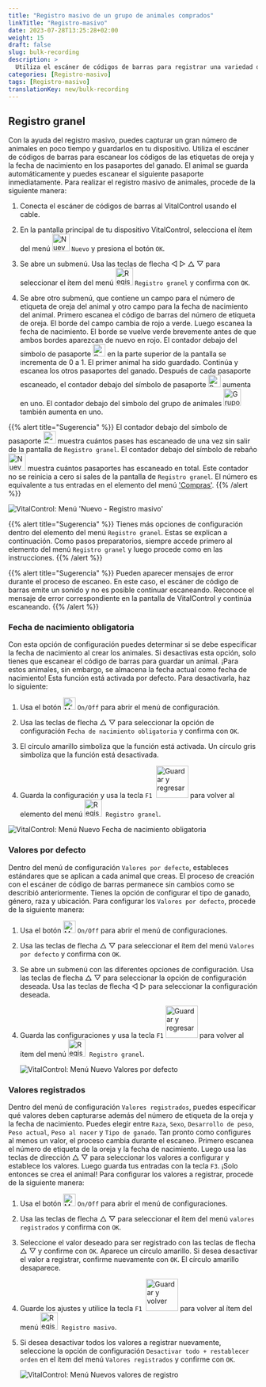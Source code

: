 ```yaml
---
title: "Registro masivo de un grupo de animales comprados"
linkTitle: "Registro-masivo"
date: 2023-07-28T13:25:28+02:00
weight: 15
draft: false
slug: bulk-recording
description: >
  Utiliza el escáner de códigos de barras para registrar una variedad de animales.
categories: [Registro-masivo]
tags: [Registro-masivo]
translationKey: new/bulk-recording
---
```

## Registro granel

Con la ayuda del registro masivo, puedes capturar un gran número de animales en poco tiempo y guardarlos en tu dispositivo. Utiliza el escáner de códigos de barras para escanear los códigos de las etiquetas de oreja y la fecha de nacimiento en los pasaportes del ganado. El animal se guarda automáticamente y puedes escanear el siguiente pasaporte inmediatamente. Para realizar el registro masivo de animales, procede de la siguiente manera:

1. Conecta el escáner de códigos de barras al VitalControl usando el cable.

2. En la pantalla principal de tu dispositivo VitalControl, selecciona el ítem del menú <img src="/icons/main/new-animal.svg" width="35" align="bottom" alt="Nuevo animal" /> `Nuevo` y presiona el botón `OK`.

3. Se abre un submenú. Usa las teclas de flecha ◁ ▷ △ ▽ para seleccionar el ítem del menú <img src="/icons/main/barcode-scan.svg" width="35" align="bottom" alt="Registro masivo" /> `Registro granel` y confirma con `OK`.

4. Se abre otro submenú, que contiene un campo para el número de etiqueta de oreja del animal y otro campo para la fecha de nacimiento del animal. Primero escanea el código de barras del número de etiqueta de oreja. El borde del campo cambia de rojo a verde. Luego escanea la fecha de nacimiento. El borde se vuelve verde brevemente antes de que ambos bordes aparezcan de nuevo en rojo. El contador debajo del símbolo de pasaporte <img src="/icons/header/animal-passports.svg" width="25" align="bottom" alt="Pasaportes de animales" title="Pasaportes de animales" /> en la parte superior de la pantalla se incrementa de 0 a 1. El primer animal ha sido guardado. Continúa y escanea los otros pasaportes del ganado. Después de cada pasaporte escaneado, el contador debajo del símbolo de pasaporte <img src="/icons/header/animal-passports.svg" width="25" align="bottom" alt="Pasaportes de animales" title="Pasaportes de animales" /> aumenta en uno. El contador debajo del símbolo del grupo de animales <img src="/icons/header/group.svg" width="35" align="bottom" alt="Grupo de animales"  title="Grupo de animales" /> también aumenta en uno.

{{% alert title="Sugerencia" %}}
El contador debajo del símbolo de pasaporte <img src="/icons/header/animal-passports.svg" width="25" align="bottom" alt="Pasaportes de animales" title="Pasaportes de animales" /> muestra cuántos pases has escaneado de una vez sin salir de la pantalla de `Registro granel`. El contador debajo del símbolo de rebaño <img src="/icons/header/group.svg" width="35" align="bottom" alt="Nuevo animal" /> muestra cuántos pasaportes has escaneado en total. Este contador no se reinicia a cero si sales de la pantalla de `Registro granel`. El número es equivalente a tus entradas en el elemento del menú ['Compras'](../new-on-farm/purchased-animals/).
{{% /alert %}}

   ![VitalControl: Menú 'Nuevo - Registro masivo'](../images/bulk-recording.png "Registro masivo")

{{% alert title="Sugerencia" %}}
Tienes más opciones de configuración dentro del elemento del menú `Registro granel`. Estas se explican a continuación. Como pasos preparatorios, siempre accede primero al elemento del menú `Registro granel` y luego procede como en las instrucciones.
{{% /alert %}}

{{% alert title="Sugerencia" %}}
Pueden aparecer mensajes de error durante el proceso de escaneo. En este caso, el escáner de código de barras emite un sonido y no es posible continuar escaneando. Reconoce el mensaje de error correspondiente en la pantalla de VitalControl y continúa escaneando.
{{% /alert %}}

### Fecha de nacimiento obligatoria

Con esta opción de configuración puedes determinar si se debe especificar la fecha de nacimiento al crear los animales. Si desactivas esta opción, solo tienes que escanear el código de barras para guardar un animal. ¡Para estos animales, sin embargo, se almacena la fecha actual como fecha de nacimiento! Esta función está activada por defecto. Para desactivarla, haz lo siguiente:

1. Usa el botón <img src="/icons/gear.svg" width="25" align="bottom" alt="Menú de configuración" /> `On/Off` para abrir el menú de configuración.

2. Usa las teclas de flecha △ ▽ para seleccionar la opción de configuración `Fecha de nacimiento obligatoria` y confirma con `OK`.

3. El círculo amarillo simboliza que la función está activada. Un círculo gris simboliza que la función está desactivada.

4. Guarda la configuración y usa la tecla `F1` &nbsp;<img src="/icons/footer/save_exit.svg" width="65" align="bottom" alt="Guardar y regresar" /> para volver al elemento del menú <img src="/icons/main/barcode-scan.svg" width="35" align="bottom" alt="Registro masivo" />&nbsp; `Registro granel`.

![VitalControl: Menú Nuevo Fecha de nacimiento obligatoria](../images/birthdate.png "Fecha de nacimiento obligatoria")

### Valores por defecto

Dentro del menú de configuración `Valores por defecto`, estableces estándares que se aplican a cada animal que creas. El proceso de creación con el escáner de código de barras permanece sin cambios como se describió anteriormente. Tienes la opción de configurar el tipo de ganado, género, raza y ubicación. Para configurar los `Valores por defecto`, procede de la siguiente manera:

1. Usa el botón <img src="/icons/gear.svg" width="25" align="bottom" alt="Menú de configuraciones" /> `On/Off` para abrir el menú de configuraciones.

2. Usa las teclas de flecha △ ▽ para seleccionar el ítem del menú `Valores por defecto` y confirma con `OK`.

3. Se abre un submenú con las diferentes opciones de configuración. Usa las teclas de flecha △ ▽ para seleccionar la opción de configuración deseada. Usa las teclas de flecha ◁ ▷ para seleccionar la configuración deseada.

4. Guarda las configuraciones y usa la tecla `F1`&nbsp;<img src="/icons/footer/save_exit.svg" width="65" align="bottom" alt="Guardar y regresar" /> para volver al ítem del menú <img src="/icons/main/barcode-scan.svg" width="35" align="bottom" alt="Registro masivo" />&nbsp; `Registro granel`.

   ![VitalControl: Menú Nuevo Valores por defecto](../images/defaultvalues.png "Valores por defecto")

### Valores registrados

Dentro del menú de configuración `Valores registrados`, puedes especificar qué valores deben capturarse además del número de etiqueta de la oreja y la fecha de nacimiento. Puedes elegir entre `Raza`, `Sexo`, `Desarrollo de peso`, `Peso actual`, `Peso al nacer` y `Tipo de ganado`. Tan pronto como configures al menos un valor, el proceso cambia durante el escaneo. Primero escanea el número de etiqueta de la oreja y la fecha de nacimiento. Luego usa las teclas de dirección △ ▽ para seleccionar los valores a configurar y establece los valores. Luego guarda tus entradas con la tecla `F3`. ¡Solo entonces se crea el animal! Para configurar los valores a registrar, procede de la siguiente manera:

1. Usa el botón <img src="/icons/gear.svg" width="25" align="bottom" alt="Menú de configuraciones" /> `On/Off` para abrir el menú de configuraciones.

2. Usa las teclas de flecha △ ▽ para seleccionar el ítem del menú `valores registrados` y confirma con `OK`.

3. Seleccione el valor deseado para ser registrado con las teclas de flecha △ ▽ y confirme con `OK`. Aparece un círculo amarillo. Si desea desactivar el valor a registrar, confirme nuevamente con `OK`. El círculo amarillo desaparece.

4. Guarde los ajustes y utilice la tecla `F1` &nbsp;<img src="/icons/footer/save_exit.svg" width="65" align="bottom" alt="Guardar y volver" /> para volver al ítem del menú <img src="/icons/main/barcode-scan.svg" width="35" align="bottom" alt="Registro masivo" />&nbsp; `Registro masivo`.

5. Si desea desactivar todos los valores a registrar nuevamente, seleccione la opción de configuración `Desactivar todo + restablecer orden` en el ítem del menú `Valores registrados` y confirme con `OK`.

   ![VitalControl: Menú Nuevos valores de registro](../images/recordvalues.png "Valores de registro")
